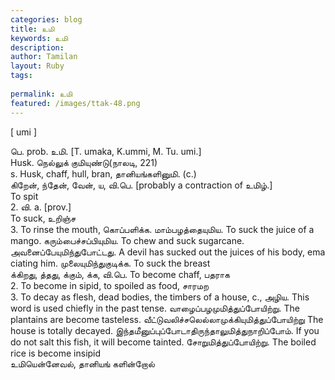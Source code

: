 ```yaml
---
categories: blog
title: உமி
keywords: உமி
description: 
author: Tamilan
layout: Ruby
tags: 
 
permalink: உமி
featured: /images/ttak-48.png
---
```

  
[ umi ]  
  
பெ. prob. உமி. [T. umaka, K.ummi, M. Tu. umi.]  
Husk. நெல்லுக் குமியுண்டு(நாலடி, 221)  
s. Husk, chaff, hull, bran, தானியங்களினுமி. (c.)  
கிறேன், ந்தேன், வேன், ய, வி.பெ. [probably a contraction of உமிழ்.]  
To spit  
2. வி. a. [prov.]  
To suck, உறிஞ்ச  
3. To rinse the mouth, கொப்பளிக்க. மாம்பழத்தையுமிய. To suck the juice of a mango. கரும்பைச்சப்பியுமிய. To chew and suck sugarcane. அவனைப்பேயுமிந்துபோட்டது. A devil has sucked out the juices of his body, ema ciating him. முலையுமிந்துகுடிக்க. To suck the breast  
க்கிறது, த்தது, க்கும், க்க, வி.பெ. To become chaff, பதராக  
2. To become in sipid, to spoiled as food, சாரமற  
3. To decay as flesh, dead bodies, the timbers of a house, c., அழிய. This word is used chiefly in the past tense. வாழைப்பழமுமித்துப்போயிற்று. The plantains are become tasteless. வீட்டுவலிச்சலெல்லாமுக்கியுமித்துப்போயிற்று The house is totally decayed. இந்தமீனுப்புப்போடாதிருந்தாலுமித்துநாறிப்போம். If you do not salt this fish, it will become tainted. சோறுமித்துப்போயிற்று. The boiled rice is become insipid  
உமியென்னேவல், தானியங் களின்றோல்